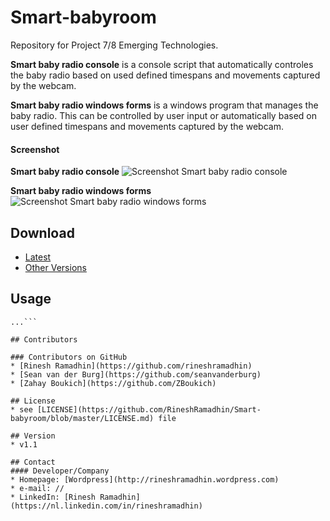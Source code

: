 # Smart-babyroom
 Repository for Project 7/8 Emerging Technologies.

**Smart baby radio console** is a console script that automatically controles the baby radio based on used defined timespans and movements captured by the webcam. 

**Smart baby radio windows forms** is a windows program that manages the baby radio. This can be controlled by user input or automatically based on user defined timespans and movements captured by the webcam.

#### Screenshot

**Smart baby radio console**
![Screenshot Smart baby radio console](https://rineshramadhin.files.wordpress.com/2015/06/smart-baby-radio_console.png "screenshot Smart baby radio console")

**Smart baby radio windows forms**
![Screenshot Smart baby radio windows forms](https://rineshramadhin.files.wordpress.com/2015/06/smart-baby-radio_windows-forms1.png "screenshot Smart baby radio windows forms")

## Download
* [Latest](https://github.com/RineshRamadhin/Smart-babyroom/archive/master.zip)
* [Other Versions](https://github.com/RineshRamadhin/Smart-babyroom/releases)

## Usage
```$ git clone https://github.com/RineshRamadhin/smart-babyroom.git
...```

## Contributors

### Contributors on GitHub
* [Rinesh Ramadhin](https://github.com/rineshramadhin)
* [Sean van der Burg](https://github.com/seanvanderburg)
* [Zahay Boukich](https://github.com/ZBoukich)

## License 
* see [LICENSE](https://github.com/RineshRamadhin/Smart-babyroom/blob/master/LICENSE.md) file

## Version 
* v1.1

## Contact
#### Developer/Company
* Homepage: [Wordpress](http://rineshramadhin.wordpress.com)
* e-mail: //
* LinkedIn: [Rinesh Ramadhin](https://nl.linkedin.com/in/rineshramadhin)
